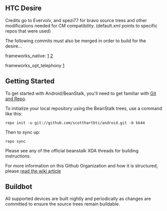HTC Desire
---------------
Credits go to Evervolv, and spezi77 for bravo source trees
and other modifications needed for CM compatibility.
(default.xml points to specific repos that were used)

The following commits must also be merged in order to build for the desire...

frameworks_native:
[1](https://github.com/spezi77/android_frameworks_native/commit/8e9180dcef377dcc27722278dd5b8af29dbd2e53)
[2](https://github.com/spezi77/android_frameworks_native/commit/ac1ddee7beffa83bbc993b4bc369b479a02ae183)

frameworks_opt_telephony
[1](https://github.com/spezi77/android_frameworks_opt_telephony/commit/0a337fe3d045111b72eb84ad34a7f41068b72113)

Getting Started
---------------

To get started with Android/BeanStalk, you'll need to get
familiar with [Git and Repo](http://source.android.com/source/using-repo.html).

To initialize your local repository using the BeanStalk trees, use a command like this:

    repo init -u git://github.com/scotthartbti/android.git -b kk44

Then to sync up:

    repo sync

Please see any of the official beanstalk XDA threads for building instructions.

For more information on this Github Organization and how it is structured, 
please [read the wiki article](http://wiki.cyanogenmod.org/w/Github_Organization)

Buildbot
--------

All supported devices are built nightly and periodically as changes are committed to ensure the source trees remain buildable.